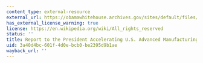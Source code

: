 ```yaml
---
content_type: external-resource
external_url: https://obamawhitehouse.archives.gov/sites/default/files/microsites/ostp/PCAST/amp20_report_final.pdf
has_external_license_warning: true
license: https://en.wikipedia.org/wiki/All_rights_reserved
status: ''
title: Report to the President Accelerating U.S. Advanced Manufacturing (PDF)
uid: 3a40d4bc-601f-4d0e-bcb0-be2395d9b1ae
wayback_url: ''
---
```

